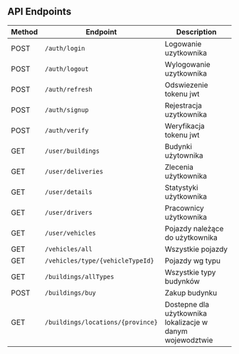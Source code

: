 ## API Endpoints

| Method | Endpoint                        | Description |
|--------|---------------------------------|-------------|
| POST   | `/auth/login`                   | Logowanie uzytkownika |
| POST   | `/auth/logout`                  | Wylogowanie uzytkownika |
| POST   | `/auth/refresh`                 | Odswiezenie tokenu jwt |
| POST   | `/auth/signup`                  | Rejestracja uzytkownika |
| POST   | `/auth/verify`                  | Weryfikacja tokenu jwt |
| GET    | `/user/buildings`               | Budynki użytownika |
| GET    | `/user/deliveries`              | Zlecenia użytkownika |
| GET    | `/user/details`                 | Statystyki użytkownika |
| GET    | `/user/drivers`                 | Pracownicy użytkownika |
| GET    | `/user/vehicles`                | Pojazdy należące do użytkownika |
| GET    | `/vehicles/all`                 | Wszystkie pojazdy |
| GET    | `/vehicles/type/{vehicleTypeId}` | Pojazdy wg typu |
| GET    | `/buildings/allTypes`             | Wszystkie typy budynków   |
| POST   | `/buildings/buy`                  | Zakup budynku|
| GET    | `/buildings/locations/{province}` | Dostepne dla użytkownika lokalizacje w danym wojewodztwie|